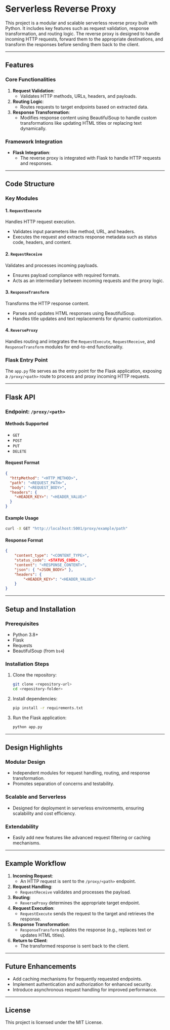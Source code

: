 # Serverless Reverse Proxy

This project is a modular and scalable serverless reverse proxy built with Python. It includes key features such as request validation, response transformation, and routing logic. The reverse proxy is designed to handle incoming HTTP requests, forward them to the appropriate destinations, and transform the responses before sending them back to the client.

---

## Features

### Core Functionalities

1. **Request Validation**:
   - Validates HTTP methods, URLs, headers, and payloads.
2. **Routing Logic**:
   - Routes requests to target endpoints based on extracted data.
3. **Response Transformation**:
   - Modifies response content using BeautifulSoup to handle custom transformations like updating HTML titles or replacing text dynamically.

### Framework Integration

- **Flask Integration**:
  - The reverse proxy is integrated with Flask to handle HTTP requests and responses.

---

## Code Structure

### Key Modules

#### 1. `RequestExecute`

Handles HTTP request execution.

- Validates input parameters like method, URL, and headers.
- Executes the request and extracts response metadata such as status code, headers, and content.

#### 2. `RequestReceive`

Validates and processes incoming payloads.

- Ensures payload compliance with required formats.
- Acts as an intermediary between incoming requests and the proxy logic.

#### 3. `ResponseTransform`

Transforms the HTTP response content.

- Parses and updates HTML responses using BeautifulSoup.
- Handles title updates and text replacements for dynamic customization.

#### 4. `ReverseProxy`

Handles routing and integrates the `RequestExecute`, `RequestReceive`, and `ResponseTransform` modules for end-to-end functionality.

### Flask Entry Point

The `app.py` file serves as the entry point for the Flask application, exposing a `/proxy/<path>` route to process and proxy incoming HTTP requests.

---

## Flask API

### Endpoint: `/proxy/<path>`

#### Methods Supported

- `GET`
- `POST`
- `PUT`
- `DELETE`

#### Request Format

```json
{
  "httpMethod": "<HTTP_METHOD>",
  "path": "<REQUEST_PATH>",
  "body": "<REQUEST_BODY>",
  "headers": {
    "<HEADER_KEY>": "<HEADER_VALUE>"
  }
}
```

#### Example Usage

```bash
curl -X GET "http://localhost:5001/proxy/example/path"
```

#### Response Format

```json
{
    "content_type": "<CONTENT_TYPE>",
    "status_code": <STATUS_CODE>,
    "content": "<RESPONSE_CONTENT>",
    "json": { "<JSON_BODY>" },
    "headers": {
        "<HEADER_KEY>": "<HEADER_VALUE>"
    }
}
```

---

## Setup and Installation

### Prerequisites

- Python 3.8+
- Flask
- Requests
- BeautifulSoup (from `bs4`)

### Installation Steps

1. Clone the repository:
   ```bash
   git clone <repository-url>
   cd <repository-folder>
   ```
2. Install dependencies:
   ```bash
   pip install -r requirements.txt
   ```
3. Run the Flask application:
   ```bash
   python app.py
   ```

---

## Design Highlights

### Modular Design

- Independent modules for request handling, routing, and response transformation.
- Promotes separation of concerns and testability.

### Scalable and Serverless

- Designed for deployment in serverless environments, ensuring scalability and cost efficiency.

### Extendability

- Easily add new features like advanced request filtering or caching mechanisms.

---

## Example Workflow

1. **Incoming Request**:
   - An HTTP request is sent to the `/proxy/<path>` endpoint.
2. **Request Handling**:
   - `RequestReceive` validates and processes the payload.
3. **Routing**:
   - `ReverseProxy` determines the appropriate target endpoint.
4. **Request Execution**:
   - `RequestExecute` sends the request to the target and retrieves the response.
5. **Response Transformation**:
   - `ResponseTransform` updates the response (e.g., replaces text or updates HTML titles).
6. **Return to Client**:
   - The transformed response is sent back to the client.

---

## Future Enhancements

- Add caching mechanisms for frequently requested endpoints.
- Implement authentication and authorization for enhanced security.
- Introduce asynchronous request handling for improved performance.

---

## License

This project is licensed under the MIT License.
